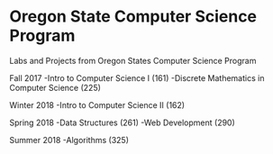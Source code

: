 # Oregon State Computer Science Program
Labs and Projects from Oregon States Computer Science Program

Fall 2017
  -Intro to Computer Science I (161)
  -Discrete Mathematics in Computer Science (225)

Winter 2018
  -Intro to Computer Science II (162)
  
Spring 2018
  -Data Structures (261)
  -Web Development (290)
  
Summer 2018
  -Algorithms (325)
